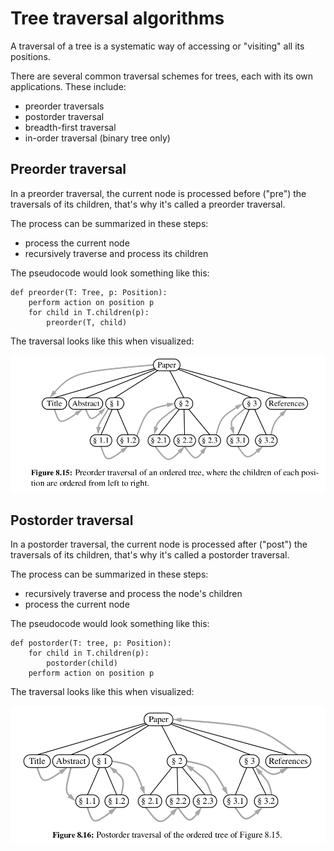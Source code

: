 # Tree traversal algorithms

A traversal of a tree is a systematic way of accessing or "visiting" all its positions.

There are several common traversal schemes for trees, each with its own applications. These include:
- preorder traversals
- postorder traversal
- breadth-first traversal
- in-order traversal (binary tree only)

## Preorder traversal

In a preorder traversal, the current node is processed before ("pre") the traversals of its children, that's why it's called a preorder traversal.

The process can be summarized in these steps:
- process the current node
- recursively traverse and process its children 

The pseudocode would look something like this:

```
def preorder(T: Tree, p: Position):
    perform action on position p
    for child in T.children(p):
        preorder(T, child)
```

The traversal looks like this when visualized:

<img src="./preorder_traversal.png">

## Postorder traversal

In a postorder traversal, the current node is processed after ("post") the traversals of its children, that's why it's called a postorder traversal.

The process can be summarized in these steps:
- recursively traverse and process the node's children 
- process the current node

The pseudocode would look something like this:

```
def postorder(T: tree, p: Position):
    for child in T.children(p):
        postorder(child)
    perform action on position p
```

The traversal looks like this when visualized:

<img src="./postorder_traversal.png">

